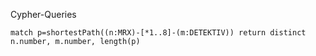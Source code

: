 Cypher-Queries

````
match p=shortestPath((n:MRX)-[*1..8]-(m:DETEKTIV)) return distinct n.number, m.number, length(p)
````

